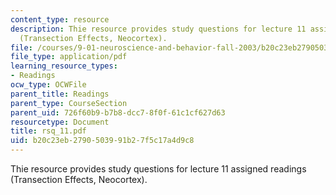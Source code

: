 ```yaml
---
content_type: resource
description: Thie resource provides study questions for lecture 11 assigned readings
  (Transection Effects, Neocortex).
file: /courses/9-01-neuroscience-and-behavior-fall-2003/b20c23eb2790503991b27f5c17a4d9c8_rsq_11.pdf
file_type: application/pdf
learning_resource_types:
- Readings
ocw_type: OCWFile
parent_title: Readings
parent_type: CourseSection
parent_uid: 726f60b9-b7b8-dcc7-8f0f-61c1cf627d63
resourcetype: Document
title: rsq_11.pdf
uid: b20c23eb-2790-5039-91b2-7f5c17a4d9c8
---
```

Thie resource provides study questions for lecture 11 assigned readings (Transection Effects, Neocortex).

